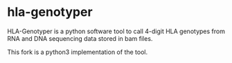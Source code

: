 hla-genotyper
=============

HLA-Genotyper is a python software tool to call 4-digit HLA genotypes from RNA and DNA sequencing data stored in bam files.

This fork is a python3 implementation of the tool.
